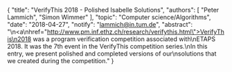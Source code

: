 {
    "title": "VerifyThis 2018 - Polished Isabelle Solutions",
    "authors": [
        "Peter Lammich",
        "Simon Wimmer"
    ],
    "topic": "Computer science/Algorithms",
    "date": "2018-04-27",
    "notify": "lammich@in.tum.de",
    "abstract": "\n<a\nhref=\"http://www.pm.inf.ethz.ch/research/verifythis.html\">VerifyThis\n2018</a> was a program verification competition associated with\nETAPS 2018. It was the 7th event in the VerifyThis competition series.\nIn this entry, we present polished and completed versions of our\nsolutions that we created during the competition."
}